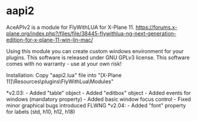 # aapi2
AceAPIv2 is a module for FlyWithLUA for X-Plane 11.
https://forums.x-plane.org/index.php?/files/file/38445-flywithlua-ng-next-generation-edition-for-x-plane-11-win-lin-mac/

Using this module you can create custom windows environment for your plugins.
This software is released under GNU GPLv3 license.
This software comes with no warranty - use at your own risk!

Installation:
Copy "aapi2.lua" file into "[X-Plane 11]\Resources\plugins\FlyWithLua\Modules\"

*v2.03:
 	- Added "table" object
 	- Added "editbox" object
 	- Added events for windows (mandatory property)
 	- Added basic window focus control
 	- Fixed minor graphical bugs introduced FLWNG
*v2.04:
	- Added "font" property for labels (std, h10, h12, h18)
